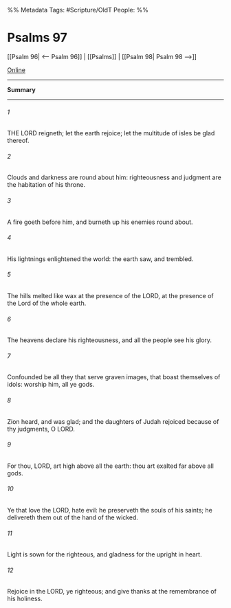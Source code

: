 

%% Metadata
Tags: #Scripture/OldT
People: 
%%
# Psalms 97
[[Psalm 96| <-- Psalm 96]] | [[Psalms]] | [[Psalm 98| Psalm 98 -->]]

[Online](https://churchofjesuschrist.org/study/scriptures/ot/ps/97?lang=eng)

---
__Summary__



---

###### 1
THE LORD reigneth; let the earth rejoice; let the multitude of isles be glad thereof.
###### 2
Clouds and darkness are round about him: righteousness and judgment are the habitation of his throne.
###### 3
A fire goeth before him, and burneth up his enemies round about.
###### 4
His lightnings enlightened the world: the earth saw, and trembled.
###### 5
The hills melted like wax at the presence of the LORD, at the presence of the Lord of the whole earth.
###### 6
The heavens declare his righteousness, and all the people see his glory.
###### 7
Confounded be all they that serve graven images, that boast themselves of idols: worship him, all ye gods.
###### 8
Zion heard, and was glad; and the daughters of Judah rejoiced because of thy judgments, O LORD.
###### 9
For thou, LORD, art high above all the earth: thou art exalted far above all gods.
###### 10
Ye that love the LORD, hate evil: he preserveth the souls of his saints; he delivereth them out of the hand of the wicked.
###### 11
Light is sown for the righteous, and gladness for the upright in heart.
###### 12
Rejoice in the LORD, ye righteous; and give thanks at the remembrance of his holiness.



